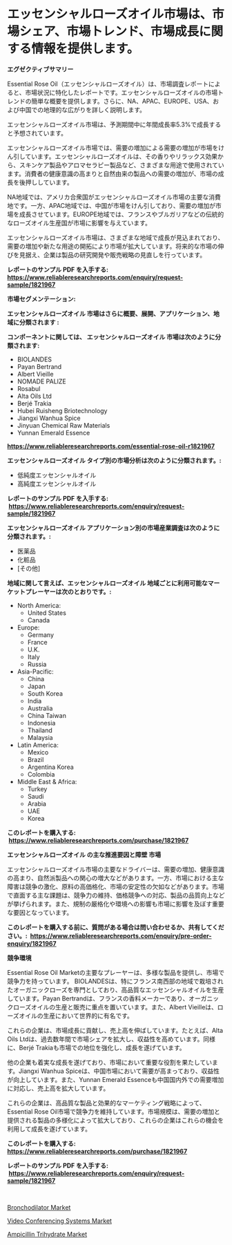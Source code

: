 <p><h1>エッセンシャルローズオイル市場は、市場シェア、市場トレンド、市場成長に関する情報を提供します。</h1></p><p><strong>エグゼクティブサマリー</strong></p>
<p><p>Essential Rose Oil（エッセンシャルローズオイル）は、市場調査レポートによると、市場状況に特化したレポートです。エッセンシャルローズオイルの市場トレンドの簡単な概要を提供します。さらに、NA、APAC、EUROPE、USA、および中国での地理的な広がりを詳しく説明します。</p><p>エッセンシャルローズオイル市場は、予測期間中に年間成長率5.3%で成長すると予想されています。</p><p>エッセンシャルローズオイル市場では、需要の増加による需要の増加が市場をけん引しています。エッセンシャルローズオイルは、その香りやリラックス効果から、スキンケア製品やアロマセラピー製品など、さまざまな用途で使用されています。消費者の健康意識の高まりと自然由来の製品への需要の増加が、市場の成長を後押ししています。</p><p>NA地域では、アメリカ合衆国がエッセンシャルローズオイル市場の主要な消費地です。一方、APAC地域では、中国が市場をけん引しており、需要の増加が市場を成長させています。EUROPE地域では、フランスやブルガリアなどの伝統的なローズオイル生産国が市場に影響を与えています。</p><p>エッセンシャルローズオイル市場は、さまざまな地域で成長が見込まれており、需要の増加や新たな用途の開拓により市場が拡大しています。将来的な市場の伸びを見据え、企業は製品の研究開発や販売戦略の見直しを行っています。</p></p>
<p><strong>レポートのサンプル PDF を入手する: <a href="https://www.reliableresearchreports.com/enquiry/request-sample/1821967">https://www.reliableresearchreports.com/enquiry/request-sample/1821967</a></strong></p>
<p><strong>市場セグメンテーション:</strong></p>
<p><strong> エッセンシャルローズオイル 市場はさらに概要、展開、アプリケーション、地域に分類されます :</strong></p>
<p><strong>コンポーネントに関しては、 エッセンシャルローズオイル 市場は次のように分類されます: &nbsp;</strong></p>
<p><ul><li>BIOLANDES</li><li>Payan Bertrand</li><li>Albert Vieille</li><li>NOMADE PALIZE</li><li>Rosabul</li><li>Alta Oils Ltd</li><li>Berjé Trakia</li><li>Hubei Ruisheng Briotechnology</li><li>Jiangxi Wanhua Spice</li><li>Jinyuan Chemical Raw Materials</li><li>Yunnan Emerald Essence</li></ul></p>
<p><strong><a href="https://www.reliableresearchreports.com/essential-rose-oil-r1821967">https://www.reliableresearchreports.com/essential-rose-oil-r1821967</a></strong></p>
<p><strong> エッセンシャルローズオイル タイプ別の市場分析は次のように分類されます。:</strong></p>
<p><ul><li>低純度エッセンシャルオイル</li><li>高純度エッセンシャルオイル</li></ul></p>
<p><strong>レポートのサンプル PDF を入手する: &nbsp;<a href="https://www.reliableresearchreports.com/enquiry/request-sample/1821967">https://www.reliableresearchreports.com/enquiry/request-sample/1821967</a></strong></p>
<p><strong> エッセンシャルローズオイル アプリケーション別の市場産業調査は次のように分類されます。:</strong></p>
<p><ul><li>医薬品</li><li>化粧品</li><li>[その他]</li></ul></p>
<p><strong>地域に関して言えば、エッセンシャルローズオイル 地域ごとに利用可能なマーケットプレーヤーは次のとおりです。:</strong></p>
<p><ul>
    <li>
        North America:
        <ul>
            <li>United States</li>
            <li>Canada</li>
        </ul>
    </li>
    <li>
        Europe:
        <ul>
            <li>Germany</li>
            <li>France</li>
            <li>U.K.</li>
            <li>Italy</li>
            <li>Russia</li>
        </ul>
    </li>
    <li>
        Asia-Pacific:
        <ul>
            <li>China</li>
            <li>Japan</li>
            <li>South Korea</li>
            <li>India</li>
            <li>Australia</li>
            <li>China Taiwan</li>
            <li>Indonesia</li>
            <li>Thailand</li>
            <li>Malaysia</li>
        </ul>
    </li>
    <li>
        Latin America:
        <ul>
            <li>Mexico</li>
            <li>Brazil</li>
            <li>Argentina Korea</li>
            <li>Colombia</li>
        </ul>
    </li>
    <li>
        Middle East & Africa:
        <ul>
            <li>Turkey</li>
            <li>Saudi</li>
            <li>Arabia</li>
            <li>UAE</li>
            <li>Korea</li>
        </ul>
    </li>
    </ul></p>
<p><strong>このレポートを購入する: &nbsp;<a href="https://www.reliableresearchreports.com/purchase/1821967">https://www.reliableresearchreports.com/purchase/1821967</a></strong></p>
<p><strong>エッセンシャルローズオイル の主な推進要因と障壁 市場</strong></p>
<p><p>エッセンシャルローズオイル市場の主要なドライバーは、需要の増加、健康意識の高まり、自然派製品への関心の増大などがあります。一方、市場における主な障害は競争の激化、原料の高価格化、市場の安定性の欠如などがあります。市場で直面する主な課題は、競争力の維持、価格競争への対応、製品の品質向上などが挙げられます。また、規制の厳格化や環境への影響も市場に影響を及ぼす重要な要因となっています。</p></p>
<p><strong>このレポートを購入する前に、質問がある場合は問い合わせるか、共有してください。:&nbsp; <a href="https://www.reliableresearchreports.com/enquiry/pre-order-enquiry/1821967">https://www.reliableresearchreports.com/enquiry/pre-order-enquiry/1821967</a></strong></p>
<p><strong>競争環境</strong></p>
<p><p>Essential Rose Oil Marketの主要なプレーヤーは、多様な製品を提供し、市場で競争力を持っています。 BIOLANDESは、特にフランス南西部の地域で栽培されたオーガニックローズを専門としており、高品質なエッセンシャルオイルを生産しています。Payan Bertrandは、フランスの香料メーカーであり、オーガニックローズオイルの生産と販売に重点を置いています。また、Albert Vieilleは、ローズオイルの生産において世界的に有名です。</p><p>これらの企業は、市場成長に貢献し、売上高を伸ばしています。たとえば、Alta Oils Ltdは、過去数年間で市場シェアを拡大し、収益性を高めています。同様に、Berjé Trakiaも市場での地位を強化し、成長を遂げています。</p><p>他の企業も着実な成長を遂げており、市場において重要な役割を果たしています。Jiangxi Wanhua Spiceは、中国市場において需要が高まっており、収益性が向上しています。また、Yunnan Emerald Essenceも中国国内外での需要増加に対応し、売上高を拡大しています。</p><p>これらの企業は、高品質な製品と効果的なマーケティング戦略によって、Essential Rose Oil市場で競争力を維持しています。市場規模は、需要の増加と提供される製品の多様化によって拡大しており、これらの企業はこれらの機会を利用して成長を遂げています。</p></p>
<p><strong>このレポートを購入する: &nbsp; <a href="https://www.reliableresearchreports.com/purchase/1821967">https://www.reliableresearchreports.com/purchase/1821967</a></strong></p>
<p><strong>レポートのサンプル PDF を入手する: &nbsp;<a href="https://www.reliableresearchreports.com/enquiry/request-sample/1821967">https://www.reliableresearchreports.com/enquiry/request-sample/1821967</a></strong><strong></strong></p>
<p>&nbsp;</p>
<p><p><a href="https://www.linkedin.com/pulse/bronchodilator-market-key-successful-business-strategy-byjie?trackingId=NSPDJemkXn%2BvfbMX922j3A%3D%3D">Bronchodilator Market</a></p><p><a href="https://www.linkedin.com/pulse/decoding-video-conferencing-systems-market-metrics-share-trends-ooa0e?trackingId=g1eIVFcFSeyGQLCCo5Gc0A%3D%3D">Video Conferencing Systems Market</a></p><p><a href="https://www.linkedin.com/pulse/ampicillin-trihydrate-market-size-cagr-trends-2024-2030-aatge?trackingId=qjiI1bBGKViyj%2BSPcrcQWg%3D%3D">Ampicillin Trihydrate Market</a></p></p>